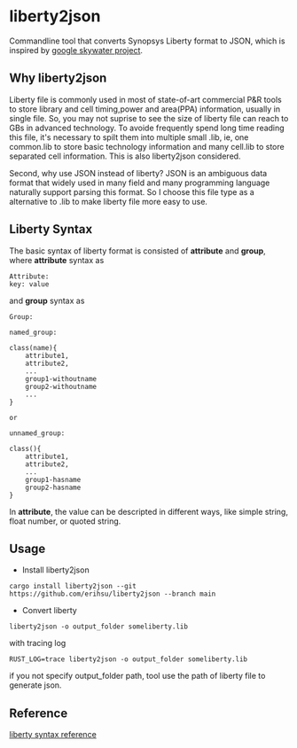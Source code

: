 # liberty2json
Commandline tool that converts Synopsys Liberty format to JSON, which is inspired by [google skywater project](https://github.com/google/skywater-pdk).


## Why liberty2json
Liberty file is commonly used in most of state-of-art commercial P&R tools to store library and cell timing,power and area(PPA) information, usually in single file. So, you may not suprise to see the size of liberty file can reach to GBs in advanced technology. To avoide frequently spend long time reading this file, it's necessary to spilt them into multiple small .lib, ie, one common.lib to store basic technology information and many cell.lib to store separated cell information. This is also liberty2json considered.

Second, why use JSON instead of liberty? JSON is an ambiguous data format that widely used in many field and many programming language naturally support parsing this format. So I choose this file type as a alternative to .lib to make liberty file more easy to use.


## Liberty Syntax
The basic syntax of liberty format is consisted of **attribute** and **group**, where **attribute** syntax as

```
Attribute:
key: value
```
and **group** syntax as

```
Group:

named_group:

class(name){
	attribute1,
	attribute2,
	...
	group1-withoutname
	group2-withoutname
	...
}

or 

unnamed_group:

class(){
	attribute1,
	attribute2,
	...
	group1-hasname
	group2-hasname
}
```

In **attribute**, the value can be descripted in different ways, like simple string, float number, or quoted string.



## Usage

* Install liberty2json
```shell
cargo install liberty2json --git https://github.com/erihsu/liberty2json --branch main
```

* Convert liberty
```shell
liberty2json -o output_folder someliberty.lib 
```
with tracing log
```shell
RUST_LOG=trace liberty2json -o output_folder someliberty.lib 
```

if you not specify output_folder path, tool use the path of liberty file to generate json.


## Reference

[liberty syntax reference](https://people.eecs.berkeley.edu/~alanmi/publications/other/liberty07_03.pdf)

